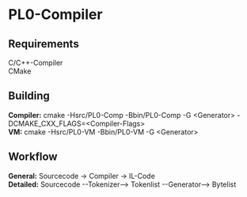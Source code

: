 # PL0-Compiler

## Requirements
C/C++-Compiler <br>
CMake <br>

## Building
**Compiler:** cmake -Hsrc/PL0-Comp -Bbin/PL0-Comp -G \<Generator\> -DCMAKE_CXX_FLAGS=\<Compiler-Flags\> <br>
**VM:** cmake -Hsrc/PL0-VM -Bbin/PL0-VM -G \<Generator\> <br>

## Workflow
**General:** Sourcecode -> Compiler -> IL-Code <br>
**Detailed:** Sourcecode --Tokenizer--> Tokenlist --Generator--> Bytelist <br>